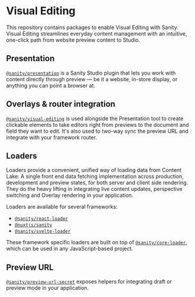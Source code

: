 # Visual Editing

This repository contains packages to enable Visual Editing with Sanity. Visual Editing streamlines everyday content management with an intuitive, one-click path from website preview content to Studio.

## Presentation

[`@sanity/presentation`](./packages/presentation/README.md) is a Sanity Studio plugin that lets you work with content directly through preview — be it a website, in-store display, or anything you can point a browser at.

## Overlays & router integration

[`@sanity/visual-editing`](./packages/visual-editing/README.md) is used alongside the Presentation tool to create clickable elements to take editors right from previews to the document and field they want to edit. It's also used to two-way sync the preview URL and integrate with your framework router.

## Loaders

Loaders provide a convenient, unified way of loading data from Content Lake: A single front end data fetching implementation across production, development and preview states, for both server and client side rendering. They do the heavy lifting in integrating live content updates, perspective switching and Overlay rendering in your application.

Loaders are available for several frameworks:

- [`@sanity/react-loader`](./packages/react-loader/README.md)
- [`@nuxtjs/sanity`](https://sanity.nuxtjs.org/getting-started/visual-editing/)
- [`@sanity/svelte-loader`](./packages/svelte-loader/README.md)

These framework specific loaders are built on top of [`@sanity/core-loader`](./packages/core-loader/README.md), which can be used in any JavaScript-based project.

## Preview URL

[`@sanity/preview-url-secret`](./packages/preview-url-secret/README.md) exposes helpers for integrating draft or preview mode in your application.
